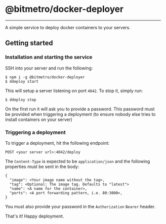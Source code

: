 # @bitmetro/docker-deployer
---
A simple service to deploy docker containers to your servers.

## Getting started

### Installation and starting the service

SSH into your server and run the following:

```
$ npm i -g @bitmetro/docker-deployer
$ ddeploy start
```

This will setup a server listening on port `4042`. To stop it, simply run:
```
$ ddeploy stop
```

On the first run it will ask you to provide a password. This password must be provided when triggering a deployment (to ensure nobody else tries to install containers on your server)

### Triggering a deployment

To trigger a deployment, hit the following endpoint:
```
POST <your server url>:4042/deploy
```

The `Content-Type` is expected to be `application/json` and the following properties must be sent in the body:
```
{
  "image": <Your image name without the tag>,
  "tag": <Optional: The image tag. Defaults to "latest">
  "name": <A name for the container>,
  "ports": <A port forwarding pattern, i.e. 80:3000>,
}
```

You must also provide your password in the `Authorization` `Bearer` header.

That's it! Happy deployment.